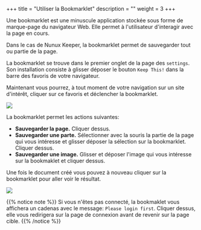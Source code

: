 +++
title = "Utiliser la Bookmarklet"
description = ""
weight = 3
+++

Une bookmarklet est une minuscule application stockée sous forme de marque-page
du navigateur Web. Elle permet à l'utilisateur d'interagir avec la page en
cours.

Dans le cas de Nunux Keeper, la bookmarklet permet de sauvegarder tout ou partie
de la page.

La bookmarklet se trouve dans le premier onglet de la page des `settings`.
Son installation consiste à glisser déposer le bouton `Keep This!` dans la barre
des favoris de votre navigateur.

Maintenant vous pourrez, à tout moment de votre navigation sur un site d'intérêt,
cliquer sur ce favoris et déclencher la bookmarklet.

![](/create-doc/bookmarklet.png?classes=border,shadow)

La bookmarklet permet les actions suivantes:

- **Sauvegarder la page.**
  Cliquer dessus.
- **Sauvegarder une parte.**
  Sélectionner avec la souris la partie de la page qui vous intéresse et glisser
  déposer la sélection sur la bookmarklet. Cliquer dessus.
- **Sauvegarder une image.**
  Glisser et déposer l'image qui vous intéresse sur la bookmaklet et cliquer
  dessus.

Une fois le document créé vous pouvez à nouveau cliquer sur la bookmarklet pour
aller voir le résultat.

![](/create-doc/bookmarklet-done.png?classes=border,shadow)

{{% notice note %}}
Si vous n'êtes pas connecté, la bookmaklet vous affichera un cadenas
avec le message: `Please login first`. Cliquer dessus, elle vous redirigera sur
la page de connexion avant de revenir sur la page cible.
{{% /notice %}}





